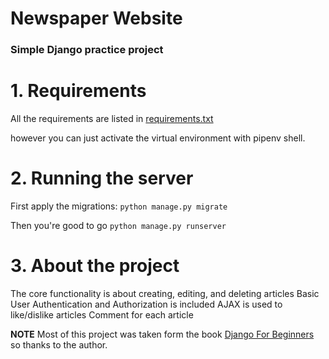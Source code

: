 # Newspaper Website
### Simple Django practice project

# 1. Requirements
All the requirements are listed in [requirements.txt](requirements.txt)

however you can just activate the virtual environment with pipenv shell.

# 2. Running the server
First apply the migrations:
`python manage.py migrate`

Then you're good to go
`python manage.py runserver`

# 3. About the project
The core functionality is about creating, editing, and deleting articles
Basic User Authentication and Authorization is included
AJAX is used to like/dislike articles
Comment for each article

**NOTE**
Most of this project was taken form the book [Django For Beginners](https://www.amazon.com/Django-Beginners-Build-websites-Python-ebook/dp/B079ZZLRRL) so thanks to the author.
